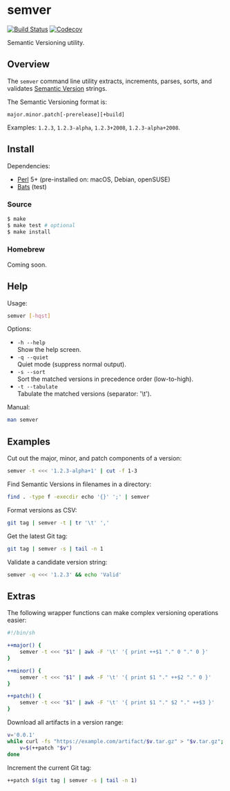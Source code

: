 # semver

[![Build Status](https://travis-ci.com/chriskilding/semver.svg?branch=master)](https://travis-ci.com/chriskilding/semver)
[![Codecov](https://codecov.io/gh/chriskilding/semver/branch/master/graph/badge.svg)](https://codecov.io/gh/chriskilding/semver)

Semantic Versioning utility.

## Overview

The `semver` command line utility extracts, increments, parses, sorts, and validates [Semantic Version](https://semver.org/) strings.

The Semantic Versioning format is:

    major.minor.patch[-prerelease][+build]

Examples: `1.2.3`, `1.2.3-alpha`, `1.2.3+2008`, `1.2.3-alpha+2008`.

## Install

Dependencies:

- [Perl](http://www.perl.org) 5+ (pre-installed on: macOS, Debian, openSUSE)
- [Bats](https://github.com/bats-core/bats-core) (test)

### Source

```bash
$ make
$ make test # optional
$ make install
```

### Homebrew

Coming soon.

## Help

Usage:

```bash
semver [-hqst]
```

Options:

- `-h --help`  
  Show the help screen.
- `-q --quiet`  
  Quiet mode (suppress normal output).
- `-s --sort`  
  Sort the matched versions in precedence order (low-to-high).
- `-t --tabulate`  
  Tabulate the matched versions (separator: '\t').

Manual:

```bash
man semver
```

## Examples

Cut out the major, minor, and patch components of a version:

```bash
semver -t <<< '1.2.3-alpha+1' | cut -f 1-3
```

Find Semantic Versions in filenames in a directory:

```bash
find . -type f -execdir echo '{}' ';' | semver
```

Format versions as CSV:

```bash
git tag | semver -t | tr '\t' ','
```

Get the latest Git tag:

```bash
git tag | semver -s | tail -n 1
```

Validate a candidate version string:

```bash
semver -q <<< '1.2.3' && echo 'Valid'
```

## Extras

The following wrapper functions can make complex versioning operations easier:

```bash
#!/bin/sh

++major() {
    semver -t <<< "$1" | awk -F '\t' '{ print ++$1 "." 0 "." 0 }'
}

++minor() {
    semver -t <<< "$1" | awk -F '\t' '{ print $1 "." ++$2 "." 0 }'
}

++patch() {
    semver -t <<< "$1" | awk -F '\t' '{ print $1 "." $2 "." ++$3 }'
}
```

Download all artifacts in a version range:

```bash
v='0.0.1'
while curl -fs "https://example.com/artifact/$v.tar.gz" > "$v.tar.gz"; do
    v=$(++patch "$v")
done
```

Increment the current Git tag:

```bash
++patch $(git tag | semver -s | tail -n 1)
```